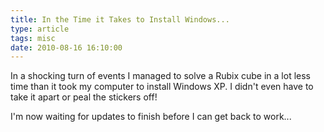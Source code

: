 ```yaml
---
title: In the Time it Takes to Install Windows...
type: article
tags: misc
date: 2010-08-16 16:10:00
---
```


In a shocking turn of events I managed to solve a Rubix cube in a lot less time than it took my computer to install Windows XP. I didn't even have to take it apart or peal the stickers off!

I'm now waiting for updates to finish before I can get back to work...
